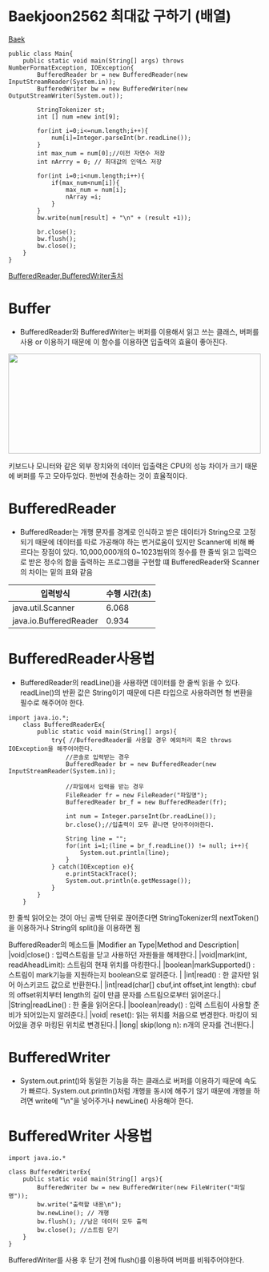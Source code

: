 Baekjoon2562 최대값 구하기 (배열)
====

[Baek](https://www.acmicpc.net/problem/2562)

```
public class Main{
    public static void main(String[] args) throws NumberFormatException, IOException{
        BufferedReader br = new BufferedReader(new InputStreamReader(System.in));
        BufferedWriter bw = new BufferedWriter(new OutputStreamWriter(System.out));

        StringTokenizer st;
        int [] num =new int[9];

        for(int i=0;i<=num.length;i++){
            num[i]=Integer.parseInt(br.readLine()); 
        }
        int max_num = num[0];//이전 자연수 저장
        int nArrry = 0; // 최대값의 인덱스 저장 

        for(int i=0;i<num.length;i++){
            if(max_num<num[i]){
                max_num = num[i];
                nArray =i;
            }
        }
        bw.write(num[result] + "\n" + (result +1));
        
        br.close();
        bw.flush();
        bw.close();
    }
}
```





[BufferedReader,BufferedWriter출처](https://mebadong.tistory.com/12)
# Buffer 
* BufferedReader와 BufferedWriter는 버퍼를 이용해서 읽고 쓰는 클래스, 버퍼를 사용 or 이용하기 때문에 이 함수를 이용하면 입출력의 효율이 좋아진다. 

<img src = "https://k.kakaocdn.net/dn/Yhi12/btqEwRqWyaR/DUVPhRNi5pUcTvH4YB1kkK/img.png" width=100% height="200px">

키보드나 모니터와 같은 외부 장치와의 데이터 입출력은 CPU의 성능 차이가 크기 때문에 버퍼를 두고 모아두었다. 한번에 전송하는 것이 효율적이다. 

# BufferedReader 
* BufferedReader는 개행 문자를 경계로 인식하고 받은 데이터가 String으로 고정되기 때문에 데이터를 따로 가공해야 하는 번거로움이 있지만 Scanner에 비해 빠르다는 장점이 있다. 10,000,000개의 0~1023범위의 정수를 한 줄씩 읽고 입력으로 받은 정수의 합을 출력하는 프로그램을 구현할 떄 BufferedReader와 Scanner의 차이는 밑의 표와 같음 

|입력방식|수행 시간(초)|
|----------|----------|
|java.util.Scanner|6.068|
|java.io.BufferedReader|0.934|

# BufferedReader사용법 
* BufferedReader의 readLine()을 사용하면 데이터를 한 줄씩 읽을 수 있다. readLine()의 반환 값은 String이기 때문에 다른 타입으로 사용하려면 형 변환을 필수로 해주어야 한다. 

``` 
import java.io.*;
    class BufferedReaderEx{
        public static void main(String[] args){
            try{ //BufferedReader를 사용할 경우 예외처리 혹은 throws IOException을 해주어야한다. 
                //콘솔로 입력받는 경우 
                BufferedReader br = new BufferedReader(new InputStreamReader(System.in));

                //파일에서 입력을 받는 경우 
                FileReader fr = new FileReader("파일명");
                BufferedReader br_f = new BufferedReader(fr);

                int num = Integer.parseInt(br.readLine());
                br.close();//입출력이 모두 끝나면 닫아주어야한다. 

                String line = "";
                for(int i=1;(line = br_f.readLine()) != null; i++){
                    System.out.println(line);
                }
            } catch(IOException e){
                e.printStackTrace();
                System.out.println(e.getMessage());
            }
        }
    }

```
한 줄씩 읽어오는 것이 아닌 공백 단위로 끊어준다면 StringTokenizer의 nextToken()을 이용하거나 String의 split()을 이용하면 됨 

BufferedReader의 메소드들 
|Modifier an Type|Method and Description|
|void|close() : 입력스트림을 닫고 사용하던 자원들을 해제한다.|
|void|mark(int, readAheadLimit): 스트림의 현재 위치를 마킹한다.|
|boolean|markSupported() :스트림이 mark기능을 지원하는지 boolean으로 알려준다. |
|int|read() : 한 글자만 읽어 아스키코드 값으로 반환한다.|
|int|read(char[] cbuf,int offset,int length): cbuf의 offset위치부터 length의 길이 만큼 문자를 스트림으로부터 읽어온다.|
|String|readLine() : 한 줄을 읽어온다.|
|boolean|ready() : 입력 스트림이 사용할 준비가 되어있는지 알려준다.|
|void| reset(): 읽는 위치를 처음으로 변경한다. 마킹이 되어있을 경우 마킹된 위치로 변경된다.|
|long| skip(long n): n개의 문자를 건너뛴다.|


# BufferedWriter
* System.out.print()와 동일한 기능을 하는 클래스로 버퍼를 이용하기 때문에 속도가 빠르다. System.out.println()처럼 개행을 동시에 해주기 않기 때문에 개행을 하려면 write에 "\n"을 넣어주거나 newLine() 사용해야 한다. 

# BufferedWriter 사용법

```
import java.io.*

class BufferedWriterEx{
    public static void main(String[] args){
        BufferedWriter bw = new BufferedWriter(new FileWriter("파일명"));
        bw.write("출력할 내용\n");
        bw.newLine(); // 개행
        bw.flush(); //남은 데이터 모두 출력 
        bw.close(); //스트림 닫기 
    }
}
```
BufferedWriter를 사용 후 닫기 전에 flush()를 이용하여 버퍼를 비워주어야한다. 